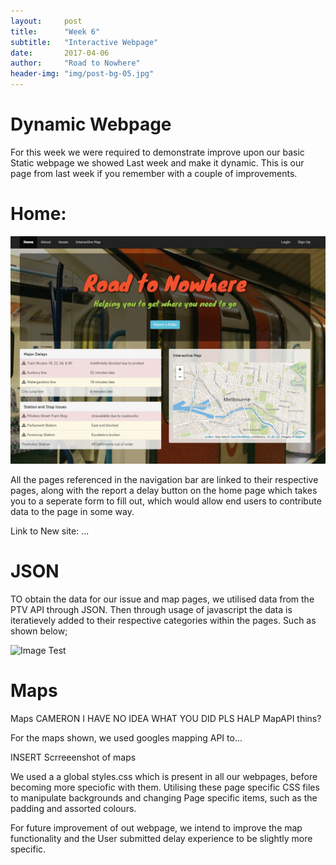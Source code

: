 ```yaml
---
layout:     post
title:      "Week 6"
subtitle:   "Interactive Webpage"
date:       2017-04-06
author:     "Road to Nowhere"
header-img: "img/post-bg-05.jpg"
---
```


# Dynamic Webpage

For this week we were required to demonstrate improve upon our basic Static webpage we showed Last week and make it dynamic. This is our page from last week if you remember with a couple of improvements.

# Home:

![Home page](images/blog/Week6/NewHome6.jpg?raw=true)

All the pages referenced in the navigation bar are linked to their respective pages, along with the report a delay button on the home page which takes you to a seperate form to fill out, which would allow end users to contribute data to the page in some way.

Link to New site: ...

# JSON

TO obtain the data for our issue and map pages, we utilised data from the PTV API through JSON. Then through usage of javascript the data is iteratievely added to their respective categories within the pages. Such as shown below;

<img src="{{ site.baseurl }}/images/blog/Week6/JSONJS.png" alt="Image Test">

# Maps

Maps CAMERON I HAVE NO IDEA WHAT YOU DID PLS HALP MapAPI thins?

For the maps shown, we used googles mapping API to...

INSERT Scrreeenshot of maps

We used a a global styles.css which is present in all our webpages, before becoming more speciofic with them. Utilising these page specific CSS files to manipulate backgrounds and changing Page specific items, such as the padding and assorted colours.

For future improvement of out webpage, we intend to improve the map functionality and the User submitted delay experience to be slightly more specific.
